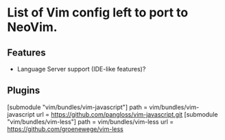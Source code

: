 # List of Vim config left to port to NeoVim.

## Features

  * Language Server support (IDE-like features)?

## Plugins
[submodule "vim/bundles/vim-javascript"]
        path = vim/bundles/vim-javascript
        url = https://github.com/pangloss/vim-javascript.git
[submodule "vim/bundles/vim-less"]
        path = vim/bundles/vim-less
        url = https://github.com/groenewege/vim-less

